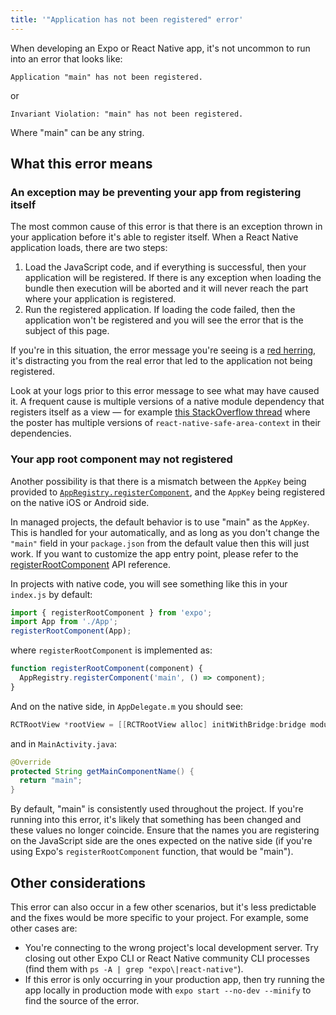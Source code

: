 ```yaml
---
title: '"Application has not been registered" error'
---
```


When developing an Expo or React Native app, it's not uncommon to run into an error that looks like:

```
Application "main" has not been registered.
```

or

```
Invariant Violation: "main" has not been registered.
```

Where "main" can be any string.

## What this error means

### An exception may be preventing your app from registering itself

The most common cause of this error is that there is an exception thrown in your application before it's able to register itself. When a React Native application loads, there are two steps:

1. Load the JavaScript code, and if everything is successful, then your application will be registered. If there is any exception when loading the bundle then execution will be aborted and it will never reach the part where your application is registered.
2. Run the registered application. If loading the code failed, then the application won't be registered and you will see the error that is the subject of this page.

If you're in this situation, the error message you're seeing is a [red herring](https://en.wikipedia.org/wiki/Red_herring), it's distracting you from the real error that led to the application not being registered.

Look at your logs prior to this error message to see what may have caused it. A frequent cause is multiple versions of a native module dependency that registers itself as a view &mdash; for example [this StackOverflow thread](https://stackoverflow.com/questions/67543844/invariant-violation-main-has-not-been-registered-while-running-react-native-a/67550379) where the poster has multiple versions of `react-native-safe-area-context` in their dependencies.

### Your app root component may not registered

Another possibility is that there is a mismatch between the `AppKey` being provided to [`AppRegistry.registerComponent`](https://reactnative.dev/docs/appregistry#registercomponent), and the `AppKey` being registered on the native iOS or Android side.

In managed projects, the default behavior is to use "main" as the `AppKey`. This is handled for your automatically, and as long as you don't change the `"main"` field in your `package.json` from the default value then this will just work. If you want to customize the app entry point, please refer to the [registerRootComponent](/versions/latest/sdk/register-root-component.md) API reference.

In projects with native code, you will see something like this in your `index.js` by default:

```js
import { registerRootComponent } from 'expo';
import App from './App';
registerRootComponent(App);
```

where `registerRootComponent` is implemented as:

```js
function registerRootComponent(component) {
  AppRegistry.registerComponent('main', () => component);
}
```

And on the native side, in `AppDelegate.m` you should see:

```objectivec
RCTRootView *rootView = [[RCTRootView alloc] initWithBridge:bridge moduleName:@"main" initialProperties:nil];
```

and in `MainActivity.java`:

```java
@Override
protected String getMainComponentName() {
  return "main";
}
```

By default, "main" is consistently used throughout the project. If you're running into this error, it's likely that something has been changed and these values no longer coincide. Ensure that the names you are registering on the JavaScript side are the ones expected on the native side (if you're using Expo's `registerRootComponent` function, that would be "main").

## Other considerations

This error can also occur in a few other scenarios, but it's less predictable and the fixes would be more specific to your project. For example, some other cases are:

- You're connecting to the wrong project's local development server. Try closing out other Expo CLI or React Native community CLI processes (find them with `ps -A | grep "expo\|react-native"`).
- If this error is only occurring in your production app, then try running the app locally in production mode with `expo start --no-dev --minify` to find the source of the error.
